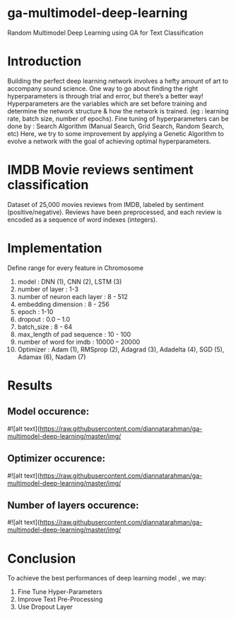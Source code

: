 # ga-multimodel-deep-learning
Random Multimodel Deep Learning using GA for Text Classification

# Introduction
Building the perfect deep learning network involves a hefty amount of art to accompany sound science. One way to go about finding the right hyperparameters is through trial and error, but there’s a better way!
Hyperparameters are the variables which are set before training and determine the network structure & how the network is trained. (eg : learning rate, batch size, number of epochs). Fine tuning of hyperparameters can be done by : Search Algorithm (Manual Search, Grid Search, Random Search, etc)
Here, we try to some improvement by applying a Genetic Algorithm to evolve a network with the goal of achieving optimal hyperparameters.

# IMDB Movie reviews sentiment classification
Dataset of 25,000 movies reviews from IMDB, labeled by sentiment (positive/negative). Reviews have been preprocessed, and each review is encoded as a sequence of word indexes (integers).

# Implementation
Define range for every feature in Chromosome
1. model : DNN (1), CNN (2), LSTM (3)
2. number of layer : 1-3
3. number of neuron each layer : 8 - 512
4. embedding dimension : 8 - 256
5. epoch :  1-10
6. dropout :  0.0 – 1.0
7. batch_size : 8 - 64
8. max_length of pad sequence : 10 - 100
9. number of word for imdb : 10000 – 20000
10. Optimizer :  Adam (1), RMSprop (2), Adagrad (3),  Adadelta (4), SGD (5), Adamax (6), Nadam (7)

# Results
## Model occurence:
#![alt text](https://raw.githubusercontent.com/diannatarahman/ga-multimodel-deep-learning/master/img/
## Optimizer occurence:
#![alt text](https://raw.githubusercontent.com/diannatarahman/ga-multimodel-deep-learning/master/img/
## Number of layers occurence:
#![alt text](https://raw.githubusercontent.com/diannatarahman/ga-multimodel-deep-learning/master/img/

# Conclusion
To achieve the best performances of deep learning model , we may:
1. Fine Tune Hyper-Parameters 
2. Improve Text Pre-Processing 
3. Use Dropout Layer
